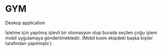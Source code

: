 # GYM
Deskop application 

İşletme için yapılmış işlevli bir otomasyon olup burada seçilen çoğu işlem mobil uygulamaya gönderilmektedir.
(Mobil kısmı ekipdeki başka kişiler tarafından yapılmıştır.)
